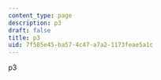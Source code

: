 ```yaml
---
content_type: page
description: p3
draft: false
title: p3
uid: 7f585e45-ba57-4c47-a7a2-1173feae5a1c
---
```

p3